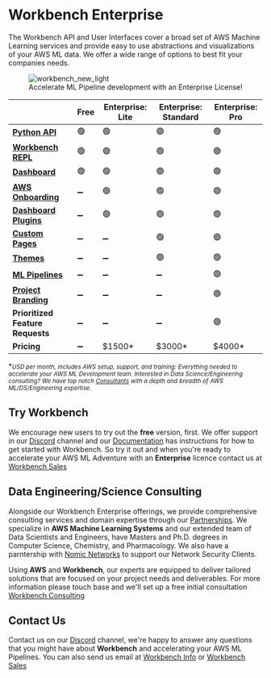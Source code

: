 # Workbench Enterprise


The Workbench API and User Interfaces cover a broad set of AWS Machine Learning services and provide easy to use abstractions and visualizations of your AWS ML data. We offer a wide range of options to best fit your companies needs.


<figure style="width: 550px;">
<img alt="workbench_new_light" src="https://github.com/SuperCowPowers/workbench/assets/4806709/5f8b32a2-ed72-45f2-bd96-91b7bbbccff4">
<figcaption>Accelerate ML Pipeline development with an Enterprise License!</figcaption>
</figure>


|   | Free           | Enterprise: Lite  | Enterprise: Standard | Enterprise: Pro  |
|---|----------------|-------------|-----------------|------------------|
| **<a href="https://supercowpowers.github.io/workbench/api_classes/overview/" target="_blank">Python API</a>** | 🟢  | 🟢  | 🟢  | 🟢 |
| **<a href="https://supercowpowers.github.io/workbench/repl/" target="_blank">Workbench REPL</a>** | 🟢  | 🟢  | 🟢 | 🟢 |
| **<a href="https://supercowpowers.github.io/workbench/" target="_blank">Dashboard</a>** | 🟢  | 🟢  | 🟢 | 🟢 |
| **<a href="https://supercowpowers.github.io/workbench/aws_setup/core_stack/" target="_blank">AWS Onboarding</a>**      | ➖ | 🟢  | 🟢  | 🟢 |
| **<a href="https://supercowpowers.github.io/workbench/plugins/" target="_blank">Dashboard Plugins</a>** | ➖  | 🟢  | 🟢  | 🟢 |
| **<a href="https://supercowpowers.github.io/workbench/plugins/" target="_blank">Custom Pages</a>**        | ➖  | ➖  | 🟢  | 🟢 |
| **<a href="https://supercowpowers.github.io/workbench/enterprise/themes/" target="_blank">Themes</a>**              | ➖  | ➖  | 🟢  | 🟢 |
| **<a href="https://supercowpowers.github.io/workbench/api_classes/pipelines/" target="_blank">ML Pipelines</a>**        | ➖  | ➖  | ➖   | 🟢 |
| **<a href="https://supercowpowers.github.io/workbench/enterprise/project_branding/" target="_blank">Project Branding</a>** | ➖  | ➖  | ➖  | 🟢 |
| **Prioritized Feature Requests** | ➖| ➖| ➖ |🟢|
| **Pricing**            | ➖ | $1500*| $3000* | $4000* |

\*<small>*USD per month, includes AWS setup, support, and training: Everything needed to accelerate your AWS ML Development team. Interested in Data Science/Engineering consulting? We have top notch [Consultants](https://supercowpowers.github.io/workbench/enterprise/#data-engineeringscience-consulting) with a depth and breadth of AWS ML/DS/Engineering expertise.*</small>

## Try Workbench
We encourage new users to try out the **free** version, first. We offer support in our [Discord](https://discord.gg/WHAJuz8sw8) channel and our [Documentation](https://supercowpowers.github.io/workbench/) has instructions for how to get started with Workbench. So try it out and when you're ready to accelerate your AWS ML Adventure with an **Enterprise** licence contact us at [Workbench Sales](mailto:sales@supercowpowers.com)


## Data Engineering/Science Consulting

Alongside our Workbench Enterprise offerings, we provide comprehensive consulting services and domain expertise through our [Partnerships](https://www.supercowpowers.com/home#h.qau620rju99x). We specialize in **AWS Machine Learning Systems** and our extended team of Data Scientists and Engineers, have Masters and Ph.D. degrees in Computer Science, Chemistry, and Pharmacology. We also have a parntership with [Nomic Networks](https://nomicnetworks.com) to support our Network Security Clients.

Using **AWS** and **Workbench**, our experts are equipped to deliver tailored solutions that are focused on your project needs and deliverables. For more information please touch base and we'll set up a free initial consultation [Workbench Consulting](mailto:consulting@supercowpowers.com)

## Contact Us
Contact us on our [Discord](https://discord.gg/WHAJuz8sw8) channel, we're happy to answer any questions that you might have about **Workbench** and accelerating your AWS ML Pipelines. You can also send us email at [Workbench Info](mailto:workbench@supercowpowers.com) or  [Workbench Sales](mailto:sales@supercowpowers.com)
